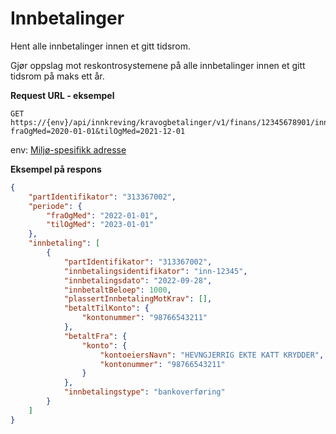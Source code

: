 # Innbetalinger

Hent alle innbetalinger innen et gitt tidsrom.

Gjør oppslag mot reskontrosystemene på alle innbetalinger innen et gitt tidsrom på maks ett år.

**Request URL - eksempel**
```
GET https://{env}/api/innkreving/kravogbetalinger/v1/finans/12345678901/innbetalinger?fraOgMed=2020-01-01&tilOgMed=2021-12-01
```
env: [Miljø-spesifikk adresse](https://skatteetaten.github.io/datasamarbeid-api-dokumentasjon/about_miljoer)

**Eksempel på respons**

```json
{
    "partIdentifikator": "313367002",
    "periode": {
        "fraOgMed": "2022-01-01",
        "tilOgMed": "2023-01-01"
    },
    "innbetaling": [
        {
            "partIdentifikator": "313367002",
            "innbetalingsidentifikator": "inn-12345",
            "innbetalingsdato": "2022-09-28",
            "innbetaltBeloep": 1000,
            "plassertInnbetalingMotKrav": [],
            "betaltTilKonto": {
                "kontonummer": "98766543211"
            },
            "betaltFra": {
                "konto": {
                    "kontoeiersNavn": "HEVNGJERRIG EKTE KATT KRYDDER",
                    "kontonummer": "98766543211"
                }
            },
            "innbetalingstype": "bankoverføring"
        }
    ]
}
```
